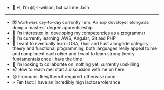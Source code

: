 - 👋 Hi, I’m @j-r-wilson, but call me Josh
- - - - - - - - - - - - - - - - - - - - - -
- 🈺 Workwise day-to-day currently I am: An app developer alongside doing a masters' degree apprenticeship
- 👀 I’m interested in: developing my competencies as a programmer
- 🌱 I’m currently learning: AWS, Angular, Git and PHP
- 💭 I want to eventually learn: DSA, Elixir and Rust alongside category theory and functional programming; both languages really appeal to me and compliment each other and I want to learn strong theory fundamentals once I have the time
- 💞️ I’m looking to collaborate on: nothing yet, currently upskilling
- 📫 How to reach me: start a discussion with me on here
- 😄 Pronouns: they/them if required, otherwise none
- ⚡ Fun fact: I have an incredibly high lactose tolerance

<!---
j-r-wilson/j-r-wilson is a ✨ special ✨ repository because its `README.md` (this file) appears on your GitHub profile.
You can click the Preview link to take a look at your changes.
--->
